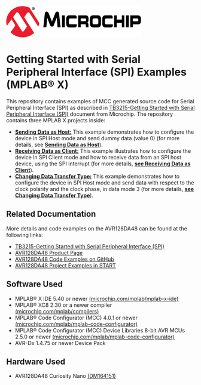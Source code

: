 [![MCHP](images/microchip.png)](https://www.microchip.com)

# Getting Started with Serial Peripheral Interface (SPI) Examples (MPLAB® X)

This repository contains examples of MCC generated source code for Serial Peripheral Interface (SPI) as described in [TB3215-Getting Started with Serial Peripheral Interface (SPI)](https://ww1.microchip.com/downloads/en/AppNotes/TB3215-Getting-Started-with-SPI-90003215A.pdf) document from Microchip. The repository contains three MPLAB X projects inside:

* [<strong>Sending Data as Host:</strong>](Sending_Data_as_Host) This example demonstrates how to configure the device in SPI Host mode and send dummy data (value 0) (for more details, see [<strong>Sending Data as Host</strong>](Sending_Data_as_Host)).
* [<strong>Receiving Data as Client:</strong>](Receiving_Data_as_Client) This example illustrates how to configure the device in SPI Client mode and how to receive data from an SPI host device, using the SPI interrupt (for more details, [<strong>see Receiving Data as Client</strong>](Receiving_Data_as_Client)).
* [<strong>Changing Data Transfer Type:</strong>](Changing_Data_Transfer_Type) This example demonstrates how to configure the device in SPI Host mode and send data with respect to the clock polarity and the clock phase, in data mode 3 (for more details, [<strong>see Changing Data Transfer Type</strong>](Changing_Data_Transfer_Type)).

## Related Documentation
More details and code examples on the AVR128DA48 can be found at the following links:
- [TB3215-Getting Started with Serial Peripheral Interface (SPI)](https://ww1.microchip.com/downloads/en/AppNotes/TB3215-Getting-Started-with-SPI-90003215A.pdf)
- [AVR128DA48 Product Page](https://www.microchip.com/wwwproducts/en/AVR128DA48)
- [AVR128DA48 Code Examples on GitHub](https://github.com/microchip-pic-avr-examples?q=avr128da48)
- [AVR128DA48 Project Examples in START](https://start.atmel.com/#examples/AVR128DA48CuriosityNano)

## Software Used
- MPLAB® X IDE 5.40 or newer [(microchip.com/mplab/mplab-x-ide)](http://www.microchip.com/mplab/mplab-x-ide)
- MPLAB® XC8 2.30 or a newer compiler [(microchip.com/mplab/compilers)](http://www.microchip.com/mplab/compilers)
- MPLAB® Code Configurator (MCC) 4.0.1 or newer [(microchip.com/mplab/mplab-code-configurator)](https://www.microchip.com/mplab/mplab-code-configurator)
- MPLAB® Code Configurator (MCC) Device Libraries 8-bit AVR MCUs 2.5.0 or newer [(microchip.com/mplab/mplab-code-configurator)](https://www.microchip.com/mplab/mplab-code-configurator)
- AVR-Dx 1.4.75 or newer Device Pack

## Hardware Used
- AVR128DA48 Curiosity Nano [(DM164151)](https://www.microchip.com/Developmenttools/ProductDetails/DM164151)
